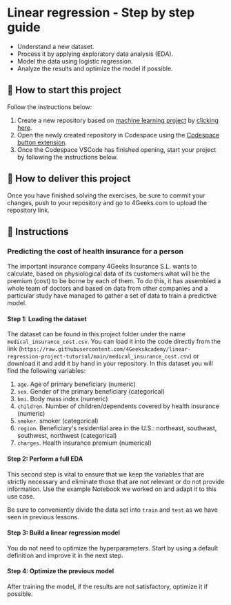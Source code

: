 <!-- hide -->
# Linear regression - Step by step guide
<!-- endhide -->

- Understand a new dataset.
- Process it by applying exploratory data analysis (EDA).
- Model the data using logistic regression.
- Analyze the results and optimize the model if possible.

## 🌱  How to start this project

Follow the instructions below:

1. Create a new repository based on [machine learning project](https://github.com/4GeeksAcademy/machine-learning-python-template/generate) by [clicking here](https://github.com/4GeeksAcademy/machine-learning-python-template).
2. Open the newly created repository in Codespace using the [Codespace button extension](https://docs.github.com/en/codespaces/developing-in-codespaces/creating-a-codespace-for-a-repository#creating-a-codespace-for-a-repository).
3. Once the Codespace VSCode has finished opening, start your project by following the instructions below.

## 🚛 How to deliver this project

Once you have finished solving the exercises, be sure to commit your changes, push to your repository and go to 4Geeks.com to upload the repository link.

## 📝 Instructions

### Predicting the cost of health insurance for a person

The important insurance company 4Geeks Insurance S.L. wants to calculate, based on physiological data of its customers what will be the premium (cost) to be borne by each of them. To do this, it has assembled a whole team of doctors and based on data from other companies and a particular study have managed to gather a set of data to train a predictive model.

#### Step 1: Loading the dataset

The dataset can be found in this project folder under the name `medical_insurance_cost.csv`. You can load it into the code directly from the link (`https://raw.githubusercontent.com/4GeeksAcademy/linear-regression-project-tutorial/main/medical_insurance_cost.csv`) or download it and add it by hand in your repository. In this dataset you will find the following variables:

1. `age`. Age of primary beneficiary (numeric)
2. `sex`. Gender of the primary beneficiary (categorical)
3. `bmi`. Body mass index (numeric)
4. `children`. Number of children/dependents covered by health insurance (numeric)
5. `smoker`. smoker (categorical)
6. `region`. Beneficiary's residential area in the U.S.: northeast, southeast, southwest, northwest (categorical)
7. `charges`. Health insurance premium (numerical)

#### Step 2: Perform a full EDA

This second step is vital to ensure that we keep the variables that are strictly necessary and eliminate those that are not relevant or do not provide information. Use the example Notebook we worked on and adapt it to this use case.

Be sure to conveniently divide the data set into `train` and `test` as we have seen in previous lessons.

#### Step 3: Build a linear regression model

You do not need to optimize the hyperparameters. Start by using a default definition and improve it in the next step.

#### Step 4: Optimize the previous model

After training the model, if the results are not satisfactory, optimize it if possible.